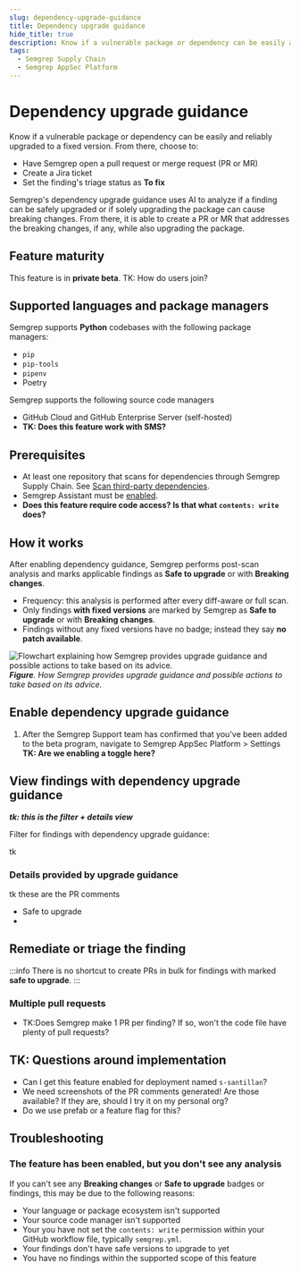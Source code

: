 ```yaml
---
slug: dependency-upgrade-guidance
title: Dependency upgrade guidance
hide_title: true
description: Know if a vulnerable package or dependency can be easily and reliably upgraded to a fixed version.
tags:
  - Semgrep Supply Chain
  - Semgrep AppSec Platform
---
```

 
# Dependency upgrade guidance

Know if a vulnerable package or dependency can be easily and reliably upgraded to a fixed version. From there, choose to:

- Have Semgrep open a pull request or merge request (PR or MR)
- Create a Jira ticket
- Set the finding's triage status as **To fix**

Semgrep's dependency upgrade guidance uses AI to analyze if a finding can be safely upgraded or if solely upgrading the package can cause breaking changes. From there, it is able to create a PR or MR that addresses the breaking changes, if any, while also upgrading the package.

## Feature maturity

This feature is in **private beta**. TK: How do users join?

## Supported languages and package managers

Semgrep supports **Python** codebases with the following package managers:
  - `pip`
  - `pip-tools`
  - `pipenv`
  - Poetry

Semgrep supports the following source code managers

- GitHub Cloud and GitHub Enterprise Server (self-hosted)
- **TK: Does this feature work with SMS?**

## Prerequisites

- At least one repository that scans for dependencies through Semgrep Supply Chain. See [Scan third-party dependencies](/semgrep-supply-chain/getting-started).
- Semgrep Assistant must be [enabled](/semgrep-assistant/getting-started).
- __Does this feature require code access? Is that what `contents: write` does?__

## How it works

After enabling dependency guidance, Semgrep performs post-scan analysis and marks applicable findings as **Safe to upgrade** or with **Breaking changes**.

- Frequency: this analysis is performed after every diff-aware or full scan.
- Only findings **with fixed versions** are marked by Semgrep as **Safe to upgrade** or with **Breaking changes**.
- Findings without any fixed versions have no badge; instead they say **no patch available**.

![Flowchart explaining how Semgrep provides upgrade guidance and possible actions to take based on its advice.](/img/upgrade-guidance-flowchart.png)
_**Figure**. How Semgrep provides upgrade guidance and possible actions to take based on its advice._

## Enable dependency upgrade guidance

1. After the Semgrep Support team has confirmed that you've been added to the beta program, navigate to Semgrep AppSec Platform > Settings **TK: Are we enabling a toggle here?**

## View findings with dependency upgrade guidance

**_tk: this is the filter + details view_**

Filter for findings with dependency upgrade guidance:

tk

### Details provided by upgrade guidance

tk these are the PR comments

- Safe to upgrade
-

## Remediate or triage the finding




:::info
There is no shortcut to create PRs in bulk for findings with marked **safe to upgrade**.
:::


### Multiple pull requests

- TK:Does Semgrep make 1 PR per finding? If so, won't the code file have plenty of pull requests?

## TK: Questions around implementation

- Can I get this feature enabled for deployment named `s-santillan`?
- We need screenshots of the PR comments generated! Are those available? If they are, should I try it on my personal org?
- Do we use prefab or a feature flag for this?

## Troubleshooting

### The feature has been enabled, but you don't see any analysis

If you can't see any **Breaking changes** or **Safe to upgrade** badges or findings, this may be due to the following reasons:

- Your language or package ecosystem isn't supported
- Your source code manager isn't supported
- Your you have not set the `contents: write` permission within your GitHub workflow file, typically `semgrep.yml`.
- Your findings don't have safe versions to upgrade to yet
- You have no findings within the supported scope of this feature
